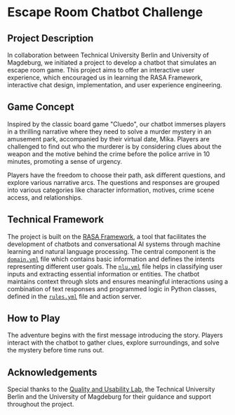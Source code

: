 # Escape Room Chatbot Challenge
## Project Description
In collaboration between Technical University Berlin and University of Magdeburg, we initiated a project to develop a chatbot that simulates an escape room game. This project aims to offer an interactive user experience, which encouraged us in learning the RASA Framework, interactive chat design, implementation, and user experience engineering.

## Game Concept
Inspired by the classic board game "Cluedo", our chatbot immerses players in a thrilling narrative where they need to solve a murder mystery in an amusement park, accompanied by their virtual date, Mika. Players are challenged to find out who the murderer is by considering clues about the weapon and the motive behind the crime before the police arrive in 10 minutes, promoting a sense of urgency.

Players have the freedom to choose their path, ask different questions, and explore various narrative arcs. The questions and responses are grouped into various categories like character information, motives, crime scene access, and relationships.

## Technical Framework
The project is built on the [RASA Framework](https://rasa.com/), a tool that facilitates the development of chatbots and conversational AI systems through machine learning and natural language processing. The central component is the [`domain.yml`](https://github.com/bhauptvogel/bot-breakout/blob/main/bot-breakout/domain.yml) file which contains basic information and defines the intents representing different user goals. The [`nlu.yml`](https://github.com/bhauptvogel/bot-breakout/blob/main/bot-breakout/data/nlu.yml) file helps in classifying user inputs and extracting essential information or entities. The chatbot maintains context through slots and ensures meaningful interactions using a combination of text responses and programmed logic in Python classes, defined in the [`rules.yml`](https://github.com/bhauptvogel/bot-breakout/blob/main/bot-breakout/data/rules.yml) file and action server.

## How to Play
The adventure begins with the first message introducing the story. Players interact with the chatbot to gather clues, explore surroundings, and solve the mystery before time runs out.

## Acknowledgements
Special thanks to the [Quality and Usability Lab](https://www.tu.berlin/qu), the Technical University Berlin and the University of Magdeburg for their guidance and support throughout the project.
